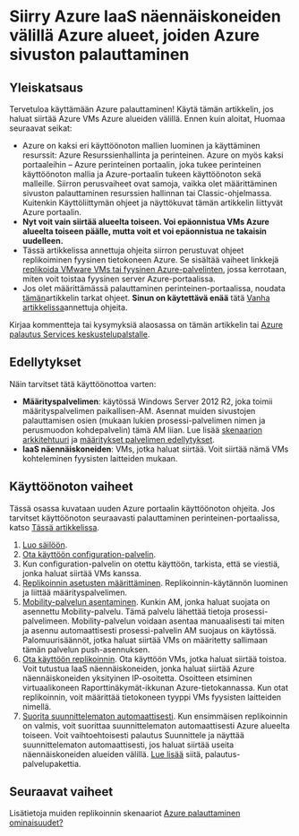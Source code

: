 <properties
    pageTitle="Siirtää Azure IaaS näennäiskoneiden Azure alueelta toiseen palauttaminen | Microsoft Azure"
    description="Siirtää Azure IaaS näennäiskoneiden Azure alueelta toiseen Azure palauttaminen avulla."
    services="site-recovery"
    documentationCenter=""
    authors="rayne-wiselman"
    manager="jwhit"
    editor="tysonn"/>

<tags
    ms.service="site-recovery"
    ms.workload="backup-recovery"
    ms.tgt_pltfrm="na"
    ms.devlang="na"
    ms.topic="article"
    ms.date="08/21/2016"
    ms.author="raynew"/>

#  <a name="migrate-azure-iaas-virtual-machines-between-azure-regions-with-azure-site-recovery"></a>Siirry Azure IaaS näennäiskoneiden välillä Azure alueet, joiden Azure sivuston palauttaminen

## <a name="overview"></a>Yleiskatsaus

Tervetuloa käyttämään Azure palauttaminen! Käytä tämän artikkelin, jos haluat siirtää Azure VMs Azure alueiden välillä. Ennen kuin aloitat, Huomaa seuraavat seikat:

- Azure on kaksi eri käyttöönoton mallien luominen ja käyttäminen resurssit: Azure Resurssienhallinta ja perinteinen. Azure on myös kaksi portaaleihin – Azure perinteinen portaalin, joka tukee perinteinen käyttöönoton mallia ja Azure-portaalin tukeen käyttöönoton sekä malleille. Siirron perusvaiheet ovat samoja, vaikka olet määrittäminen sivuston palauttaminen resurssien hallinnan tai Classic-ohjelmassa. Kuitenkin Käyttöliittymän ohjeet ja näyttökuvat tämän artikkelin liittyvät Azure portaalin.
- **Nyt voit vain siirtää alueelta toiseen. Voi epäonnistua VMs Azure alueelta toiseen päälle, mutta voit et voi epäonnistua ne takaisin uudelleen.**
- Tässä artikkelissa annettuja ohjeita siirron perustuvat ohjeet replikoiminen fyysinen tietokoneen Azure. Se sisältää vaiheet linkkejä [replikoida VMware VMs tai fyysinen Azure-palvelinten](site-recovery-vmware-to-azure.md), jossa kerrotaan, miten voit toistaa fyysinen server Azure-portaalissa.
- Jos olet määrittämässä palauttaminen perinteinen-portaalissa, noudata [tämän](site-recovery-vmware-to-azure-classic.md)artikkelin tarkat ohjeet. **Sinun on käytettävä enää** tätä [Vanha artikkelissa](site-recovery-vmware-to-azure-classic-legacy.md)annettuja ohjeita.

Kirjaa kommentteja tai kysymyksiä alaosassa on tämän artikkelin tai [Azure palautus Services keskustelupalstalle](https://social.msdn.microsoft.com/forums/azure/home?forum=hypervrecovmgr).


## <a name="prerequisites"></a>Edellytykset

Näin tarvitset tätä käyttöönottoa varten:

- **Määrityspalvelimen**: käytössä Windows Server 2012 R2, joka toimii määrityspalvelimen paikallisen-AM. Asennat muiden sivustojen palauttamisen osien (mukaan lukien prosessi-palvelimen nimen ja perusmuodon kohdepalvelin) tämä AM liian. Lue lisää [skenaarion arkkitehtuuri](site-recovery-vmware-to-azure.md#scenario-architecture) ja [määritykset palvelimen edellytykset](site-recovery-vmware-to-azure.md#configuration-server-prerequisites).
- **IaaS näennäiskoneiden**: VMs, jotka haluat siirtää. Voit siirtää nämä VMs kohteleminen fyysisten laitteiden mukaan.

## <a name="deployment-steps"></a>Käyttöönoton vaiheet

Tässä osassa kuvataan uuden Azure portaalin käyttöönoton ohjeita. Jos tarvitset käyttöönoton seuraavasti palauttaminen perinteinen-portaalissa, katso [Tässä artikkelissa](site-recovery-vmware-to-azure-classic.md).

1. [Luo säilöön](site-recovery-vmware-to-azure.md#create-a-recovery-services-vault).
2. [Ota käyttöön configuration-palvelin](site-recovery-vmware-to-azure.md#step-2-set-up-the-source-environment).
3. Kun configuration-palvelin on otettu käyttöön, tarkista, että se viestiä, jonka haluat siirtää VMs kanssa.
4. [Replikoinnin asetusten määrittäminen](site-recovery-vmware-to-azure.md#step-4-set-up-replication-settings). Replikoinnin-käytännön luominen ja liittää määrityspalvelimen.
5. [Mobility-palvelun asentaminen](site-recovery-vmware-to-azure.md#step-6-replication-application). Kunkin AM, jonka haluat suojata on asennettu Mobility-palvelu. Tämä palvelu lähettää tietoja prosessi-palvelimeen. Mobility-palvelun voidaan asentaa manuaalisesti tai miten ja asennu automaattisesti prosessi-palvelin AM suojaus on käytössä. Palomuurisäännöt, jotka haluat siirtää VMs on määritetty sallimaan tämän palvelun push-asennuksen.
6. [Ota käyttöön replikoinnin](site-recovery-vmware-to-azure.md#enable-replication). Ota käyttöön VMs, jotka haluat siirtää toistoa. Voit tutustua IaaS näennäiskoneiden, jonka haluat siirtää Azure näennäiskoneiden yksityinen IP-osoitetta. Osoitteen etsiminen virtuaalikoneen Raporttinäkymät-ikkunan Azure-tietokannassa. Kun otat replikoinnin, voit määrittää tietokoneen tyyppi VMs fyysisten laitteiden nimellä.
7. [Suorita suunnittelematon automaattisesti](site-recovery-failover.md#run-an-unplanned-failover). Kun ensimmäisen replikoinnin on valmis, voit suorittaa suunnittelematon automaattisesti Azure alueelta toiseen. Voit vaihtoehtoisesti palautus Suunnittele ja näyttää suunnittelematon automaattisesti, jos haluat siirtää useita näennäiskoneiden alueiden välillä. [Lue lisää](site-recovery-create-recovery-plans.md) siitä, palautus-palvelupakettia.

## <a name="next-steps"></a>Seuraavat vaiheet

Lisätietoja muiden replikoinnin skenaariot [Azure palauttaminen ominaisuudet?](site-recovery-overview.md)
